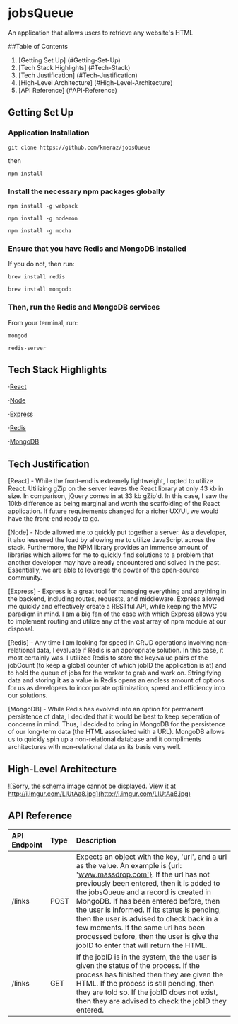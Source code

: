 # jobsQueue

An application that allows users to retrieve any website's HTML

##Table of Contents
1. [Getting Set Up] (#Getting-Set-Up)
2. [Tech Stack Highlights] (#Tech-Stack)
3. [Tech Justification] (#Tech-Justification)
4. [High-Level Architecture] (#High-Level-Architecture)
5. [API Reference] (#API-Reference)


## Getting Set Up

### Application Installation

`git clone https://github.com/kmeraz/jobsQueue`

then

`npm install`

### Install the necessary npm packages globally

`npm install -g webpack`

`npm install -g nodemon`

`npm install -g mocha`

### Ensure that you have Redis and MongoDB installed

If you do not, then run:

`brew install redis`

`brew install mongodb`

### Then, run the Redis and MongoDB services

From your terminal, run:

`mongod`

`redis-server`

## Tech Stack Highlights

·[React](https://facebook.github.io/react/)

·[Node](https://nodejs.org/en/)

·[Express](http://expressjs.com/)

·[Redis](http://redis.io/)

·[MongoDB](https://www.mongodb.com/)


## Tech Justification

[React] - While the front-end is extremely lightweight, I opted to utilize React. Utilizing gZip on the server leaves the React library at only 43 kb in size. In comparison, jQuery comes in at 33 kb gZip'd. In this case, I saw the 10kb difference as being marginal and worth the scaffolding of the React application. If future requirements changed for a richer UX/UI, we would have the front-end ready to go.

[Node] - Node allowed me to quickly put together a server. As a developer, it also lessened the load by allowing me to utilize JavaScript across the stack. Furthermore, the NPM library provides an immense amount of libraries which allows for me to quickly find solutions to a problem that another developer may have already encountered and solved in the past. Essentially, we are able to leverage the power of the open-source community.

[Express] - Express is a great tool for managing everything and anything in the backend, including routes, requests, and middleware. Express allowed me quickly and effectively create a RESTful API, while keeping the MVC paradigm in mind. I am a big fan of the ease with which Express allows you to implement routing and utilize any of the vast array of npm module at our disposal.

[Redis] - Any time I am looking for speed in CRUD operations involving non-relational data, I evaluate if Redis is an appropriate solution. In this case, it most certainly was. I utilized Redis to store the key:value pairs of the jobCount (to keep a global counter of which jobID the application is at) and to hold the queue of jobs for the worker to grab and work on. Stringifying data and storing it as a value in Redis opens an endless amount of options for us as developers to incorporate optimization, speed and efficiency into our solutions.

[MongoDB] - While Redis has evolved into an option for permanent persistence of data, I decided that it would be best to keep seperation of concerns in mind. Thus, I decided to bring in MongoDB for the persistence of our long-term data (the HTML associated with a URL). MongoDB allows us to quickly spin up a non-relational database and it compliments architectures with non-relational data as its basis very well.

## High-Level Architecture
![Sorry, the schema image cannot be displayed. View it at http://i.imgur.com/LlUtAa8.jpg](http://i.imgur.com/LlUtAa8.jpg)

## API Reference
| API Endpoint        | Type        | Description
| :------------- |:-------- |:-------- 
| /links      | POST | Expects an object with the key, 'url', and a url as the value. An example is {url: 'www.massdrop.com'}. If the url has not previously been entered, then it is added to the jobsQueue and a record is created in MongoDB. If has been entered before, then the user is informed. If its status is pending, then the user is advised to check back in a few moments. If the same url has been processed before, then the user is give the jobID to enter that will return the HTML. |
| /links | GET | If the jobID is in the system, the the user is given the status of the process. If the process has finished then they are given the HTML. If the process is still pending, then they are told so. If the jobID does not exist, then they are advised to check the jobID they entered. | 






